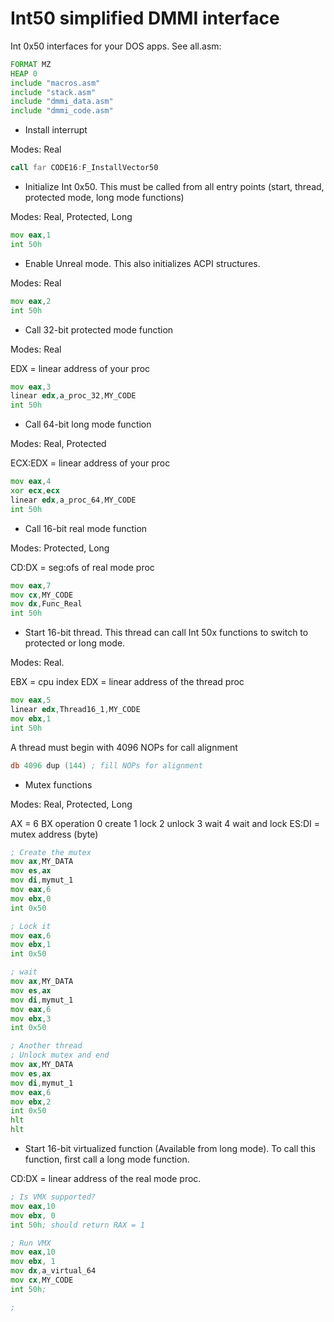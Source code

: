 # Int50 simplified DMMI interface

Int 0x50 interfaces for your DOS apps. See all.asm:

```asm
FORMAT MZ
HEAP 0
include "macros.asm"
include "stack.asm"
include "dmmi_data.asm"
include "dmmi_code.asm"
```

* Install interrupt

Modes: Real

```asm
call far CODE16:F_InstallVector50
```


* Initialize Int 0x50. This must be called from all entry points (start, thread, protected mode, long mode functions)

Modes: Real, Protected, Long

```asm
mov eax,1
int 50h
```


* Enable Unreal mode. This also initializes ACPI structures.

Modes: Real

```asm
mov eax,2
int 50h
```

* Call 32-bit protected mode function

Modes: Real

EDX = linear address of your proc

```asm
mov eax,3
linear edx,a_proc_32,MY_CODE
int 50h
```

* Call 64-bit long mode function

Modes: Real, Protected

ECX:EDX = linear address of your proc

```asm
mov eax,4
xor ecx,ecx
linear edx,a_proc_64,MY_CODE
int 50h
```

* Call 16-bit real mode function

Modes: Protected, Long

CD:DX = seg:ofs of real mode proc

```asm
mov eax,7
mov cx,MY_CODE
mov dx,Func_Real
int 50h
```

* Start 16-bit thread. This thread can call Int 50x functions to switch to protected or long mode.
 
Modes: Real. 

EBX = cpu index
EDX = linear address of the thread proc

```asm
mov eax,5
linear edx,Thread16_1,MY_CODE
mov ebx,1
int 50h
```

A thread must begin with 4096 NOPs for call alignment

```asm
db 4096 dup (144) ; fill NOPs for alignment
```

* Mutex functions

Modes: Real, Protected, Long
 
AX = 6
BX operation 0 create 1 lock 2 unlock 3 wait 4 wait and lock
ES:DI = mutex address (byte)

```asm
; Create the mutex
mov ax,MY_DATA
mov es,ax
mov di,mymut_1
mov eax,6
mov ebx,0
int 0x50

; Lock it
mov eax,6
mov ebx,1
int 0x50

; wait
mov ax,MY_DATA
mov es,ax
mov di,mymut_1
mov eax,6
mov ebx,3
int 0x50

; Another thread
; Unlock mutex and end
mov ax,MY_DATA
mov es,ax
mov di,mymut_1
mov eax,6
mov ebx,2
int 0x50
hlt 
hlt

```

* Start 16-bit virtualized function (Available from long mode). To call this function, first call a long mode function.

CD:DX = linear address of the real mode proc.
```asm
; Is VMX supported?
mov eax,10
mov ebx, 0
int 50h; should return RAX = 1

; Run VMX
mov eax,10
mov ebx, 1
mov dx,a_virtual_64
mov cx,MY_CODE
int 50h;

;
```

